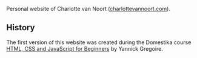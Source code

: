 Personal website of Charlotte van Noort ([charlottevannoort.com](https://charlottevannoort.com)).

History
-------

The first version of this website was created during the Domestika course [HTML, CSS and JavaScript for Beginners](https://www.domestika.org/en/courses/4905-html-css-and-javascript-for-beginners) by Yannick Gregoire.
